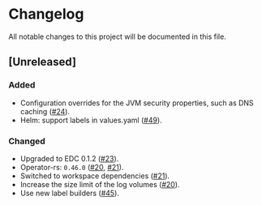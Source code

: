 # Changelog

All notable changes to this project will be documented in this file.

## [Unreleased]

### Added

- Configuration overrides for the JVM security properties, such as DNS caching ([#24]).
- Helm: support labels in values.yaml ([#49]).

### Changed

- Upgraded to EDC 0.1.2 ([#23]).
- Operator-rs: `0.46.0` ([#20], [#21]).
- Switched to workspace dependencies ([#21]).
- Increase the size limit of the log volumes ([#20]).
- Use new label builders ([#45]).

[#20]: https://github.com/stackabletech/edc-operator/pull/20
[#21]: https://github.com/stackabletech/edc-operator/pull/21
[#23]: https://github.com/stackabletech/edc-operator/pull/23
[#24]: https://github.com/stackabletech/edc-operator/pull/24
[#45]: https://github.com/stackabletech/edc-operator/pull/45
[#49]: https://github.com/stackabletech/edc-operator/pull/49
